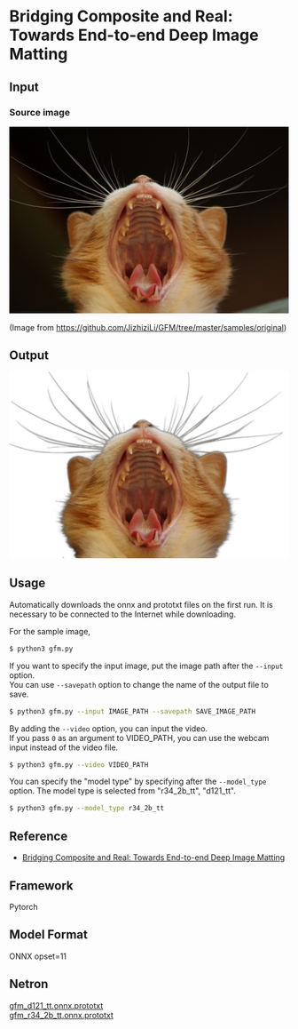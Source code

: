 # Bridging Composite and Real: Towards End-to-end Deep Image Matting

## Input

### Source image

![Input](demo.jpg)

(Image from https://github.com/JizhiziLi/GFM/tree/master/samples/original)

## Output

![Output](output.png)

## Usage
Automatically downloads the onnx and prototxt files on the first run.
It is necessary to be connected to the Internet while downloading.

For the sample image,
```bash
$ python3 gfm.py
```

If you want to specify the input image, put the image path after the `--input` option.  
You can use `--savepath` option to change the name of the output file to save.
```bash
$ python3 gfm.py --input IMAGE_PATH --savepath SAVE_IMAGE_PATH
```

By adding the `--video` option, you can input the video.   
If you pass `0` as an argument to VIDEO_PATH, you can use the webcam input instead of the video file.
```bash
$ python3 gfm.py --video VIDEO_PATH
```

You can specify the "model type" by specifying after the `--model_type` option.
The model type is selected from "r34_2b_tt", "d121_tt".  
```bash
$ python3 gfm.py --model_type r34_2b_tt
```

## Reference

- [Bridging Composite and Real: Towards End-to-end Deep Image Matting](https://github.com/JizhiziLi/GFM)

## Framework

Pytorch

## Model Format

ONNX opset=11

## Netron

[gfm_d121_tt.onnx.prototxt](https://netron.app/?url=https://storage.googleapis.com/ailia-models/gfm/gfm_d121_tt.onnx.prototxt)  
[gfm_r34_2b_tt.onnx.prototxt](https://netron.app/?url=https://storage.googleapis.com/ailia-models/fgm/gfm_r34_2b_tt.onnx.prototxt)  
